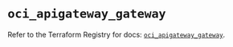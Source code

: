 # `oci_apigateway_gateway`

Refer to the Terraform Registry for docs: [`oci_apigateway_gateway`](https://registry.terraform.io/providers/oracle/oci/6.37.0/docs/resources/apigateway_gateway).
